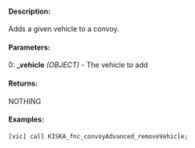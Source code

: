 #### Description:
Adds a given vehicle to a convoy.

#### Parameters:
0: **_vehicle** *(OBJECT)* - The vehicle to add

#### Returns:
NOTHING

#### Examples:
```sqf
[vic] call KISKA_fnc_convoyAdvanced_removeVehicle;
```

